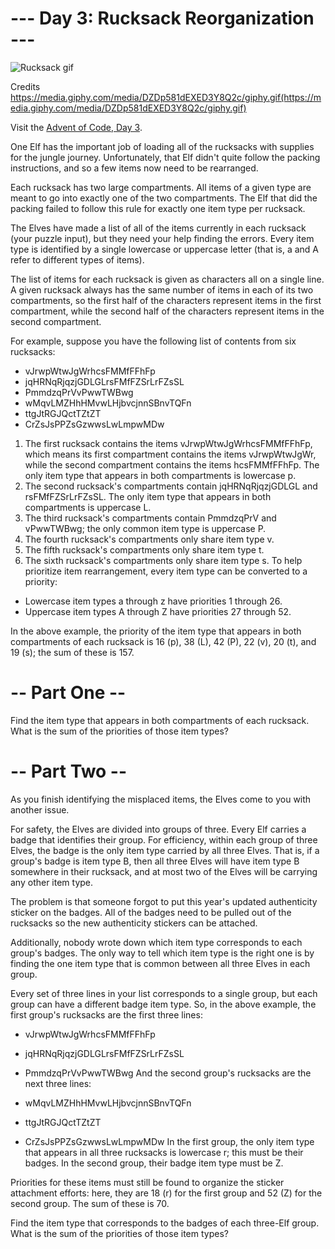 # --- Day 3: Rucksack Reorganization ---


![Rucksack gif](https://media.giphy.com/media/DZDp581dEXED3Y8Q2c/giphy.gif)

Credits https://media.giphy.com/media/DZDp581dEXED3Y8Q2c/giphy.gif(https://media.giphy.com/media/DZDp581dEXED3Y8Q2c/giphy.gif)


Visit the [Advent of Code, Day 3](https://adventofcode.com/2022/day/3).


One Elf has the important job of loading all of the rucksacks with supplies for the jungle journey. Unfortunately, that Elf didn't quite follow the packing instructions, and so a few items now need to be rearranged.

Each rucksack has two large compartments. All items of a given type are meant to go into exactly one of the two compartments. The Elf that did the packing failed to follow this rule for exactly one item type per rucksack.

The Elves have made a list of all of the items currently in each rucksack (your puzzle input), but they need your help finding the errors. Every item type is identified by a single lowercase or uppercase letter (that is, a and A refer to different types of items).

The list of items for each rucksack is given as characters all on a single line. A given rucksack always has the same number of items in each of its two compartments, so the first half of the characters represent items in the first compartment, while the second half of the characters represent items in the second compartment.

For example, suppose you have the following list of contents from six rucksacks:

* vJrwpWtwJgWrhcsFMMfFFhFp
* jqHRNqRjqzjGDLGLrsFMfFZSrLrFZsSL
* PmmdzqPrVvPwwTWBwg
* wMqvLMZHhHMvwLHjbvcjnnSBnvTQFn
* ttgJtRGJQctTZtZT
* CrZsJsPPZsGzwwsLwLmpwMDw

1. The first rucksack contains the items vJrwpWtwJgWrhcsFMMfFFhFp, which means its first compartment contains the items vJrwpWtwJgWr, while the second compartment contains the items hcsFMMfFFhFp. The only item type that appears in both compartments is lowercase p.
1. The second rucksack's compartments contain jqHRNqRjqzjGDLGL and rsFMfFZSrLrFZsSL. The only item type that appears in both compartments is uppercase L.
1. The third rucksack's compartments contain PmmdzqPrV and vPwwTWBwg; the only common item type is uppercase P.
1. The fourth rucksack's compartments only share item type v.
1. The fifth rucksack's compartments only share item type t.
1. The sixth rucksack's compartments only share item type s.
To help prioritize item rearrangement, every item type can be converted to a priority:

* Lowercase item types a through z have priorities 1 through 26.
* Uppercase item types A through Z have priorities 27 through 52.

In the above example, the priority of the item type that appears in both compartments of each rucksack is 16 (p), 38 (L), 42 (P), 22 (v), 20 (t), and 19 (s); the sum of these is 157.

# -- Part One --

Find the item type that appears in both compartments of each rucksack. What is the sum of the priorities of those item types?

# -- Part Two --

As you finish identifying the misplaced items, the Elves come to you with another issue.

For safety, the Elves are divided into groups of three. Every Elf carries a badge that identifies their group. For efficiency, within each group of three Elves, the badge is the only item type carried by all three Elves. That is, if a group's badge is item type B, then all three Elves will have item type B somewhere in their rucksack, and at most two of the Elves will be carrying any other item type.

The problem is that someone forgot to put this year's updated authenticity sticker on the badges. All of the badges need to be pulled out of the rucksacks so the new authenticity stickers can be attached.

Additionally, nobody wrote down which item type corresponds to each group's badges. The only way to tell which item type is the right one is by finding the one item type that is common between all three Elves in each group.

Every set of three lines in your list corresponds to a single group, but each group can have a different badge item type. So, in the above example, the first group's rucksacks are the first three lines:

* vJrwpWtwJgWrhcsFMMfFFhFp
* jqHRNqRjqzjGDLGLrsFMfFZSrLrFZsSL
* PmmdzqPrVvPwwTWBwg
And the second group's rucksacks are the next three lines:

* wMqvLMZHhHMvwLHjbvcjnnSBnvTQFn
* ttgJtRGJQctTZtZT
* CrZsJsPPZsGzwwsLwLmpwMDw
In the first group, the only item type that appears in all three rucksacks is lowercase r; this must be their badges. In the second group, their badge item type must be Z.

Priorities for these items must still be found to organize the sticker attachment efforts: here, they are 18 (r) for the first group and 52 (Z) for the second group. The sum of these is 70.

Find the item type that corresponds to the badges of each three-Elf group. What is the sum of the priorities of those item types?
